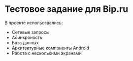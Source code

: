 # Тестовое задание для Bip.ru
В проекте испольозвались:
- Сетевые запросы
- Асинхроность
- База данных
- Архитектурные компоненты Android
- Работа с несколькими экранами
